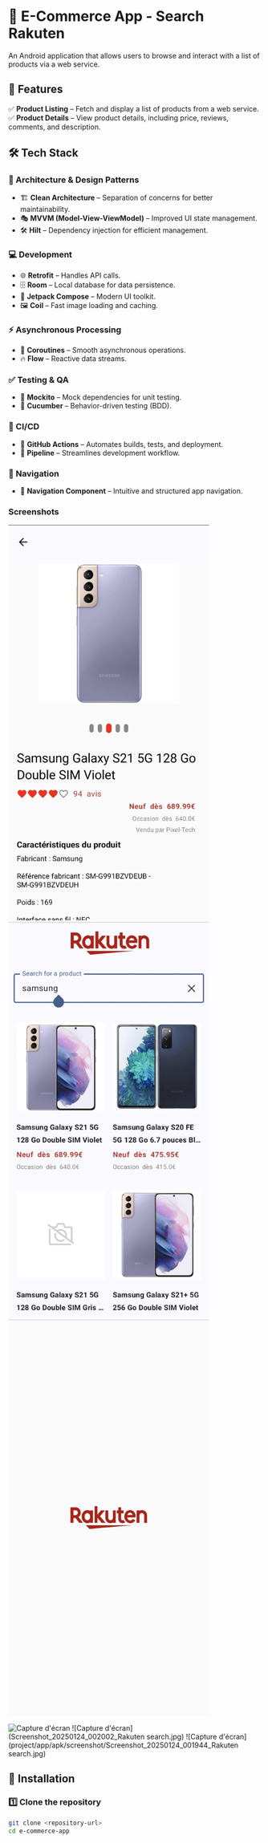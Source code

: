 # 🛒 E-Commerce App  - Search Rakuten 

An Android application that allows users to browse and interact with a list of products via a web service.  

## 📌 Features  

✅ **Product Listing** – Fetch and display a list of products from a web service.  
✅ **Product Details** – View product details, including price, reviews, comments, and description.  

## 🛠 Tech Stack  

### 📐 Architecture & Design Patterns  
- 🏗 **Clean Architecture** – Separation of concerns for better maintainability.  
- 🎭 **MVVM (Model-View-ViewModel)** – Improved UI state management.  
- 🛠 **Hilt** – Dependency injection for efficient management.  

### 💻 Development  
- 🌐 **Retrofit** – Handles API calls.  
- 🗄 **Room** – Local database for data persistence.  
- 🎨 **Jetpack Compose** – Modern UI toolkit.  
- 🖼 **Coil** – Fast image loading and caching.  

### ⚡ Asynchronous Processing  
- 🔄 **Coroutines** – Smooth asynchronous operations.  
- 🔥 **Flow** – Reactive data streams.  

### ✅ Testing & QA  
- 🧪 **Mockito** – Mock dependencies for unit testing.  
- 📜 **Cucumber** – Behavior-driven testing (BDD).  

### 🚀 CI/CD  
- 🔄 **GitHub Actions** – Automates builds, tests, and deployment.  
- 🔧 **Pipeline** – Streamlines development workflow.  

### 🧭 Navigation  
- 🔗 **Navigation Component** – Intuitive and structured app navigation.  

### Screenshots 

<img src="apk/screenshots/detail_product_screenshot.jpg" width="400">
<img src="apk/screenshots/search_product_screenshot.jpg" width="400">
<img src="apk/screenshots/splash_screen_screenshot.jpg" width="400">

![Capture d'écran](project/app/apk/screenshot/search_product_screenshot.jpg)
![Capture d'écran](Screenshot_20250124_002002_Rakuten search.jpg)
![Capture d'écran](project/app/apk/screenshot/Screenshot_20250124_001944_Rakuten search.jpg)

## 🚀 Installation  

### 1️⃣ Clone the repository  
```sh
git clone <repository-url>
cd e-commerce-app

